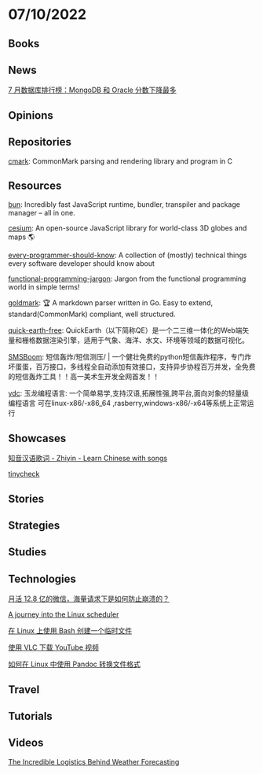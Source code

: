 # 07/10/2022

## Books

## News
[7 月数据库排行榜：MongoDB 和 Oracle 分数下降最多](https://www.oschina.net/news/201685/db-engines-ranking-202207)

## Opinions

## Repositories
[cmark](https://github.com/commonmark/cmark): CommonMark parsing and rendering library and program in C

## Resources
[bun](https://github.com/Jarred-Sumner/bun): Incredibly fast JavaScript runtime, bundler, transpiler and package manager – all in one.

[cesium](https://github.com/CesiumGS/cesium): An open-source JavaScript library for world-class 3D globes and maps 🌎

[every-programmer-should-know](https://github.com/mtdvio/every-programmer-should-know): A collection of (mostly) technical things every software developer should know about

[functional-programming-jargon](https://github.com/hemanth/functional-programming-jargon): Jargon from the functional programming world in simple terms!

[goldmark](https://github.com/yuin/goldmark): 🏆 A markdown parser written in Go. Easy to extend, standard(CommonMark) compliant, well structured.

[quick-earth-free](https://gitee.com/mofangbao/quick-earth-free): QuickEarth（以下简称QE）是一个二三维一体化的Web端矢量和栅格数据渲染引擎，适用于气象、海洋、水文、环境等领域的数据可视化。

[SMSBoom](https://github.com/WhaleFell/SMSBoom): 短信轰炸/短信测压/ | 一个健壮免费的python短信轰炸程序，专门炸坏蛋蛋，百万接口，多线程全自动添加有效接口，支持异步协程百万并发，全免费的短信轰炸工具！！高一美术生开发全网首发！！

[ydc](https://gitee.com/chen-chaochen/ydc): 玉龙编程语言: 一个简单易学,支持汉语,拓展性强,跨平台,面向对象的轻量级编程语言 可在linux-x86/-x86_64 ,rasberry,windows-x86/-x64等系统上正常运行

## Showcases
[知音汉语歌词 - Zhiyin - Learn Chinese with songs](https://zhiyin.me/)

[tinycheck](https://tiny-check.com/#/)

## Stories

## Strategies

## Studies

## Technologies
[月活 12.8 亿的微信，海量请求下是如何防止崩溃的？](https://mp.weixin.qq.com/s/9ti4WujZH5mZDehuw9FYNg)

[A journey into the Linux scheduler](https://blog.maxgio.me/posts/linux-scheduler-journey/)

[在 Linux 上使用 Bash 创建一个临时文件](https://linux.cn/article-14783-1.html)

[使用 VLC 下载 YouTube 视频](https://linux.cn/article-14788-1.html)

[如何在 Linux 中使用 Pandoc 转换文件格式](https://linux.cn/article-14785-1.html)

## Travel

## Tutorials

## Videos
[The Incredible Logistics Behind Weather Forecasting](https://www.youtube.com/watch?v=V0Xx0E8cs7U)
